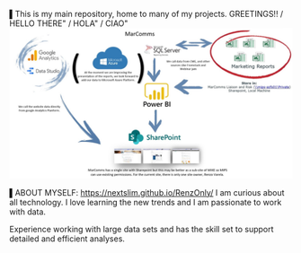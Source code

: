 ▌This is my main repository, home to many of my projects.
GREETINGS!! / HELLO THERE" / HOLA" / CIAO"
![Header](https://github.com/NEXTSLIMMIPS/NEXTSLIMMIPS/blob/main/Data%20governace1.jpg "Header")

▌ABOUT MYSELF: https://nextslim.github.io/RenzOnly/
I am curious about all technology. I love learning the new trends and I am passionate to work with data.

Experience working with large data sets and has the skill set to support detailed and efficient analyses.
